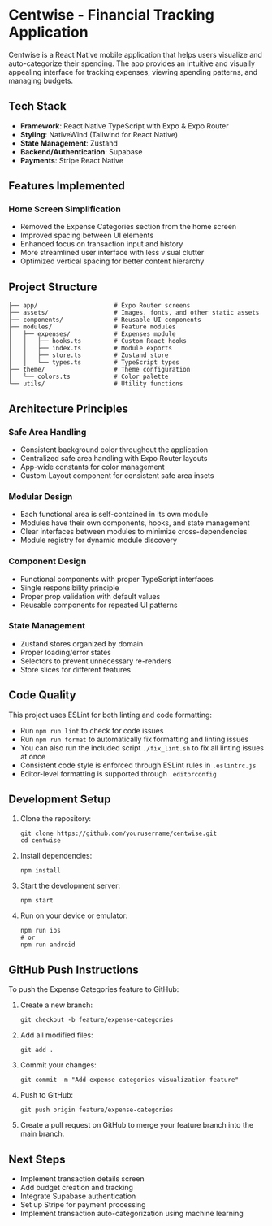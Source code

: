 # Centwise - Financial Tracking Application

Centwise is a React Native mobile application that helps users visualize and auto-categorize their spending. The app provides an intuitive and visually appealing interface for tracking expenses, viewing spending patterns, and managing budgets.

## Tech Stack

- **Framework**: React Native TypeScript with Expo & Expo Router
- **Styling**: NativeWind (Tailwind for React Native)
- **State Management**: Zustand
- **Backend/Authentication**: Supabase
- **Payments**: Stripe React Native

## Features Implemented

### Home Screen Simplification

- Removed the Expense Categories section from the home screen
- Improved spacing between UI elements
- Enhanced focus on transaction input and history
- More streamlined user interface with less visual clutter
- Optimized vertical spacing for better content hierarchy

## Project Structure

```
├── app/                     # Expo Router screens
├── assets/                  # Images, fonts, and other static assets
├── components/              # Reusable UI components
├── modules/                 # Feature modules
│   ├── expenses/            # Expenses module
│   │   ├── hooks.ts         # Custom React hooks
│   │   ├── index.ts         # Module exports
│   │   ├── store.ts         # Zustand store
│   │   └── types.ts         # TypeScript types
├── theme/                   # Theme configuration
│   └── colors.ts            # Color palette
└── utils/                   # Utility functions
```

## Architecture Principles

### Safe Area Handling

- Consistent background color throughout the application
- Centralized safe area handling with Expo Router layouts
- App-wide constants for color management
- Custom Layout component for consistent safe area insets

### Modular Design

- Each functional area is self-contained in its own module
- Modules have their own components, hooks, and state management
- Clear interfaces between modules to minimize cross-dependencies
- Module registry for dynamic module discovery

### Component Design

- Functional components with proper TypeScript interfaces
- Single responsibility principle
- Proper prop validation with default values
- Reusable components for repeated UI patterns

### State Management

- Zustand stores organized by domain
- Proper loading/error states
- Selectors to prevent unnecessary re-renders
- Store slices for different features

## Code Quality

This project uses ESLint for both linting and code formatting:

- Run `npm run lint` to check for code issues
- Run `npm run format` to automatically fix formatting and linting issues
- You can also run the included script `./fix_lint.sh` to fix all linting issues at once
- Consistent code style is enforced through ESLint rules in `.eslintrc.js`
- Editor-level formatting is supported through `.editorconfig`

## Development Setup

1. Clone the repository:
   ```
   git clone https://github.com/yourusername/centwise.git
   cd centwise
   ```

2. Install dependencies:
   ```
   npm install
   ```

3. Start the development server:
   ```
   npm start
   ```

4. Run on your device or emulator:
   ```
   npm run ios
   # or
   npm run android
   ```

## GitHub Push Instructions

To push the Expense Categories feature to GitHub:

1. Create a new branch:
   ```
   git checkout -b feature/expense-categories
   ```

2. Add all modified files:
   ```
   git add .
   ```

3. Commit your changes:
   ```
   git commit -m "Add expense categories visualization feature"
   ```

4. Push to GitHub:
   ```
   git push origin feature/expense-categories
   ```

5. Create a pull request on GitHub to merge your feature branch into the main branch.

## Next Steps

- Implement transaction details screen
- Add budget creation and tracking
- Integrate Supabase authentication
- Set up Stripe for payment processing
- Implement transaction auto-categorization using machine learning
